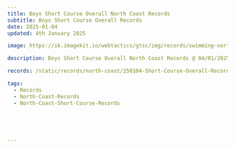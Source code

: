 ```yaml
---
title: Boys Short Course Overall North Coast Records
subtitle: Boys Short Course Overall Records
date: 2025-01-04
updated: 4th January 2025

image: https://ik.imagekit.io/webtactics/gtsc/img/records/swimming-north-coast-400x600.jpg

description: Boys Short Course Overall North Coast Records @ 04/01/2025

records: /static/records/north-coast/250104-Short-Course-Overall-Records-Boys.pdf

tags:
  - Records
  - North-Coast-Records
  - North-Coast-Short-Course-Records





---
```





